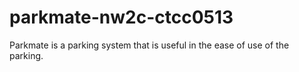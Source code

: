 # parkmate-nw2c-ctcc0513
Parkmate is a parking system that is useful in the ease of use of the parking.
